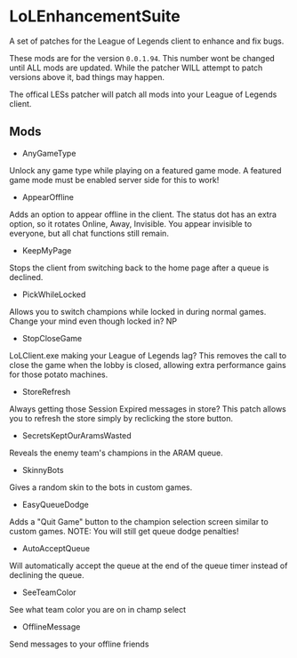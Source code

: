 LoLEnhancementSuite
==================

A set of patches for the League of Legends client to enhance and fix bugs.

These mods are for the version `0.0.1.94`. This number wont be changed until ALL mods are updated. While the patcher WILL attempt to patch versions above it, bad things may happen.

The offical LESs patcher will patch all mods into your League of Legends client.


## Mods

* AnyGameType

Unlock any game type while playing on a featured game mode. A featured game mode must be enabled server side for this to work!

* AppearOffline

Adds an option to appear offline in the client. The status dot has an extra option, so it rotates Online, Away, Invisible. You appear invisible to everyone, but all chat functions still remain.

* KeepMyPage

Stops the client from switching back to the home page after a queue is declined.

* PickWhileLocked

Allows you to switch champions while locked in during normal games. Change your mind even though locked in? NP

* StopCloseGame

LoLClient.exe making your League of Legends lag? This removes the call to close the game when the lobby is closed, allowing extra performance gains for those potato machines.

* StoreRefresh

Always getting those Session Expired messages in store? This patch allows you to refresh the store simply by reclicking the store button.

* SecretsKeptOurAramsWasted

Reveals the enemy team's champions in the ARAM queue.

* SkinnyBots

Gives a random skin to the bots in custom games.

* EasyQueueDodge

Adds a "Quit Game" button to the champion selection screen similar to custom games. NOTE: You will still get queue dodge penalties!

* AutoAcceptQueue

Will automatically accept the queue at the end of the queue timer instead of declining the queue.

* SeeTeamColor

See what team color you are on in champ select

* OfflineMessage

Send messages to your offline friends
